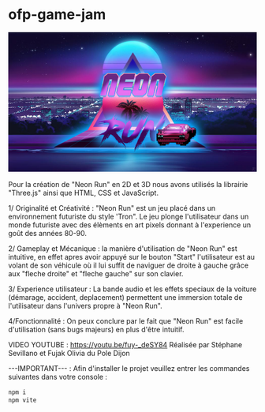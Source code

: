 # ofp-game-jam

![alt text](/assets/background/background/introReadMe.png)

Pour la création de "Neon Run" en 2D et 3D nous avons utilisés la librairie "Three.js" ainsi que HTML, CSS et JavaScript. 


1/ Originalité et Créativité : 
"Neon Run" est un jeu placé dans un environnement futuriste du style 'Tron". Le jeu plonge l'utilisateur dans un monde futuriste avec des élèments en art pixels donnant à l'experience un goût des années 80-90.


2/ Gameplay et Mécanique :
la manière d'utilisation de "Neon Run" est intuitive, en effet apres avoir appuyé sur le bouton "Start" l'utilisateur est au volant de son véhicule où il lui suffit de naviguer de droite à gauche grâce aux "fleche droite" et "fleche gauche" sur son clavier.

3/ Experience utilisateur :
La bande audio et les effets speciaux de la voiture (démarage, accident, deplacement) permettent une immersion totale de l'utilisateur dans l'univers propre à "Neon Run".

4/Fonctionnalité : 
On peux conclure par le fait que "Neon Run" est facile d'utilisation (sans bugs majeurs) en plus d'être intuitif.


VIDEO YOUTUBE : https://youtu.be/fuy-_deSY84 Réalisée par Stéphane Sevillano et Fujak Olivia du Pole Dijon


 ---IMPORTANT--- : Afin d'installer le projet veuillez entrer les commandes suivantes dans votre console : 
    
    npm i 
    npm vite
 
